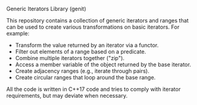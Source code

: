 Generic Iterators Library (genit)

This repository contains a collection of generic iterators and ranges that can
be used to create various transformations on basic iterators. For example:
* Transform the value returned by an iterator via a functor.
* Filter out elements of a range based on a predicate.
* Combine multiple iterators together ("zip").
* Access a member variable of the object returned by the base iterator.
* Create adjacency ranges (e.g., iterate through pairs).
* Create circular ranges that loop around the base range.

All the code is written in C++17 code and tries to comply with iterator
requirements, but may deviate when necessary.
